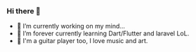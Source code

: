 ### Hi there 👋

- 🔭 I’m currently working on my mind...
- 🌱 I’m forever currently learning Dart/Flutter and laravel LoL.
- 🎸 I'm a guitar player too, I love music and art.

<!--
**robson-hennes/robson-hennes** is a ✨ _special_ ✨ repository because its `README.md` (this file) appears on your GitHub profile.

Here are some ideas to get you started:

- 🔭 I’m currently working on ...
- 🌱 I’m currently learning ...
- 👯 I’m looking to collaborate on ...
- 🤔 I’m looking for help with ...
- 💬 Ask me about ...
- 📫 How to reach me: ...
- 😄 Pronouns: ...
- ⚡ Fun fact: ...
-->

